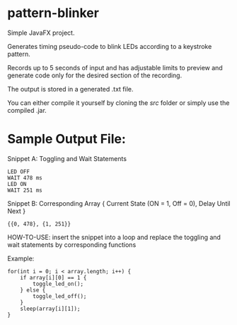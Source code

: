 # pattern-blinker
Simple JavaFX project.

Generates timing pseudo-code to blink LEDs according to a keystroke pattern.

Records up to 5 seconds of input and has adjustable limits to preview
and generate code only for the desired section of the recording.

The output is stored in a generated .txt file.

You can either compile it yourself by cloning the *src* folder
or simply use the compiled .jar.

# Sample Output File:

Snippet A: Toggling and Wait Statements
```
LED OFF
WAIT 478 ms
LED ON
WAIT 251 ms
```

Snippet B: Corresponding Array { Current State (ON = 1, Off = 0), Delay Until Next }
```
{{0, 478}, {1, 251}}
```

HOW-TO-USE: insert the snippet into a loop and replace the toggling and wait statements by corresponding functions

Example:
```
for(int i = 0; i < array.length; i++) {
	if array[i][0] == 1 {
		toggle_led_on();
	} else {
		toggle_led_off();
	}
	sleep(array[i][1]);
}
```
